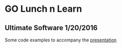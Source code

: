 # GO Lunch n Learn 
## Ultimate Software 1/20/2016

Some code examples to accompany the [presentation](https://github.com/evilstreak/markdown-js)
